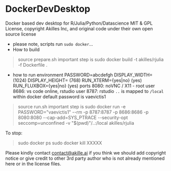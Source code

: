 # DockerDevDesktop
Docker based dev desktop for R/Julia/Python/Datascience
MIT & GPL License, copyright Akilles Inc, and original code under their own open source license

* please note, scripts run `sudo docker`...
* How to build
> source prepare.sh
important step is 
> sudo docker build -t akilles/rjulia -f Dockerfile .

* how to run
environment
    PASSWORD=abcdefgh
    DISPLAY_WIDTH=<width> (1024)
    DISPLAY_HEIGHT=<height> (768)
    RUN_XTERM={yes|no} (yes)
    RUN_FLUXBOX={yes|no} (yes)
ports
    8080: noVNC / X11 - root user
    8686: vs code online, rstudio user
    8787: rstudio
`..` is mapped to `/local` within docker
default password is vaevictis1

> source run.sh
important step is
> sudo docker run -e PASSWORD="vaevictis1" --rm -p 8787:8787 -p 8686:8686 -p 8080:8080 --cap-add=SYS_PTRACE --security-opt seccomp=unconfined -v "$(pwd)"/..:/local akilles/rjulia

To stop:
> sudo docker ps
> sudo docker kill XXXXX

Please kindly contact contact@akille.ai if you think we should add copyright notice or give credit to other 3rd party author 
who is not already mentioned here or in the license files.
